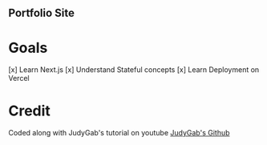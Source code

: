 ## Portfolio Site

# Goals
[x] Learn Next.js
[x] Understand Stateful concepts
[x] Learn Deployment on Vercel

# Credit

Coded along with JudyGab's tutorial on youtube [JudyGab's Github](https://github.com/judygab/nextjs-portfolio)

